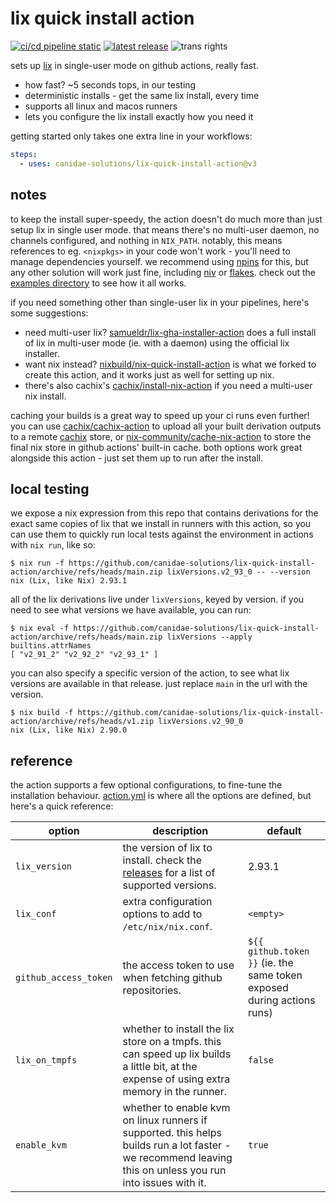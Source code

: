 # lix quick install action

[![ci/cd pipeline static](https://img.shields.io/github/actions/workflow/status/canidae-solutions/lix-quick-install-action/cicd.yml)](https://github.com/canidae-solutions/lix-quick-install-action/actions/workflows/cicd.yml) [![latest release](https://img.shields.io/github/v/release/canidae-solutions/lix-quick-install-action)](https://github.com/canidae-solutions/lix-quick-install-action/releases/latest) ![trans rights](https://pride-badges.pony.workers.dev/static/v1?label=trans%20rights&stripeWidth=6&stripeColors=5BCEFA,F5A9B8,FFFFFF,F5A9B8,5BCEFA)

sets up [lix](https://lix.systems/) in single-user mode on github actions, really fast.

- how fast? ~5 seconds tops, in our testing
- deterministic installs - get the same lix install, every time
- supports all linux and macos runners
- lets you configure the lix install exactly how you need it

getting started only takes one extra line in your workflows:

```yaml
steps:
  - uses: canidae-solutions/lix-quick-install-action@v3
```

## notes

to keep the install super-speedy, the action doesn't do much more than just setup lix in single user mode. that means there's no multi-user daemon, no channels configured, and nothing in `NIX_PATH`. notably, this means references to eg. `<nixpkgs>` in your code won't work - you'll need to manage dependencies yourself. we recommend using [npins](https://github.com/andir/npins) for this, but any other solution will work just fine, including [niv](https://github.com/nmattia/niv) or [flakes](https://nixos.wiki/wiki/Flakes). check out the [examples directory](https://github.com/canidae-solutions/lix-quick-install-action/tree/main/examples) to see how it all works.

if you need something other than single-user lix in your pipelines, here's some suggestions:
- need multi-user lix? [samueldr/lix-gha-installer-action](https://github.com/samueldr/lix-gha-installer-action) does a full install of lix in multi-user mode (ie. with a daemon) using the official lix installer.
- want nix instead? [nixbuild/nix-quick-install-action](https://github.com/nixbuild/nix-quick-instal-action) is what we forked to create this action, and it works just as well for setting up nix.
- there's also cachix's [cachix/install-nix-action](https://github.com/cachix/install-nix-action) if you need a multi-user nix install.

caching your builds is a great way to speed up your ci runs even further! you can use [cachix/cachix-action](https://github.com/cachix/cachix-action) to upload all your built derivation outputs to a remote [cachix](https://cachix.org) store, or [nix-community/cache-nix-action](https://github.com/nix-community/cache-nix-action) to store the final nix store in github actions' built-in cache. both options work great alongside this action - just set them up to run after the install.

## local testing

we expose a nix expression from this repo that contains derivations for the exact same copies of lix that we install in runners with this action, so you can use them to quickly run local tests against the environment in actions with `nix run`, like so:

```
$ nix run -f https://github.com/canidae-solutions/lix-quick-install-action/archive/refs/heads/main.zip lixVersions.v2_93_0 -- --version
nix (Lix, like Nix) 2.93.1
```

all of the lix derivations live under `lixVersions`, keyed by version. if you need to see what versions we have available, you can run:

```
$ nix eval -f https://github.com/canidae-solutions/lix-quick-install-action/archive/refs/heads/main.zip lixVersions --apply builtins.attrNames
[ "v2_91_2" "v2_92_2" "v2_93_1" ]
```

you can also specify a specific version of the action, to see what lix versions are available in that release. just replace `main` in the url with the version.

```
$ nix build -f https://github.com/canidae-solutions/lix-quick-install-action/archive/refs/heads/v1.zip lixVersions.v2_90_0
nix (Lix, like Nix) 2.90.0
```

## reference

the action supports a few optional configurations, to fine-tune the installation behaviour. [action.yml](action.yml) is where all the options are defined, but here's a quick reference:

| option              | description                                                                                                                                                   | default                                                                |
|---------------------|---------------------------------------------------------------------------------------------------------------------------------------------------------------|------------------------------------------------------------------------|
| `lix_version`       | the version of lix to install. check the [releases](https://github.com/canidae-solutions/lix-quick-install-action/releases) for a list of supported versions. | 2.93.1                                                                 |
| `lix_conf`          | extra configuration options to add to `/etc/nix/nix.conf`.                                                                                                    | `<empty>`                                                                     |
| `github_access_token` | the access token to use when fetching github repositories.                                                                                                    | `${{ github.token }}` (ie. the same token exposed during actions runs) |
| `lix_on_tmpfs`      | whether to install the lix store on a tmpfs. this can speed up lix builds a little bit, at the expense of using extra memory in the runner.                   | `false`                                                                |
| `enable_kvm`        | whether to enable kvm on linux runners if supported. this helps builds run a lot faster - we recommend leaving this on unless you run into issues with it.    | `true`                                                                 |
